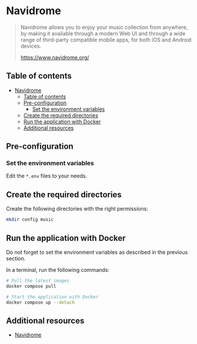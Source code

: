 # Navidrome

> Navidrome allows you to enjoy your music collection from anywhere, by making
> it available through a modern Web UI and through a wide range of third-party
> compatible mobile apps, for both iOS and Android devices.
>
> <https://www.navidrome.org/>

## Table of contents

- [Navidrome](#navidrome)
  - [Table of contents](#table-of-contents)
  - [Pre-configuration](#pre-configuration)
    - [Set the environment variables](#set-the-environment-variables)
  - [Create the required directories](#create-the-required-directories)
  - [Run the application with Docker](#run-the-application-with-docker)
  - [Additional resources](#additional-resources)

## Pre-configuration

### Set the environment variables

Edit the `*.env` files to your needs.

## Create the required directories

Create the following directories with the right permissions:

```bash
mkdir config music
```

## Run the application with Docker

Do not forget to set the environment variables as described in the previous
section.

In a terminal, run the following commands:

```bash
# Pull the latest images
docker compose pull

# Start the application with Docker
docker compose up --detach
```

## Additional resources

- [Navidrome](https://www.navidrome.org/)
